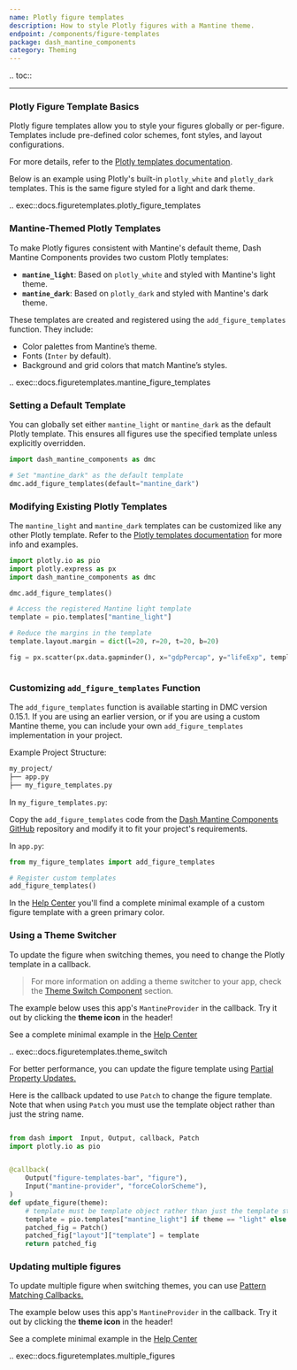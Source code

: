 ```yaml
---
name: Plotly figure templates
description: How to style Plotly figures with a Mantine theme.
endpoint: /components/figure-templates
package: dash_mantine_components
category: Theming
---
```


.. toc::

---

### Plotly Figure Template Basics

Plotly figure templates allow you to style your figures globally or per-figure. Templates include pre-defined color schemes, font styles, and layout configurations.

For more details, refer to the [Plotly templates documentation](https://plotly.com/python/templates/).

Below is an example using Plotly's built-in `plotly_white` and `plotly_dark` templates.  This is the same figure
styled for a light and dark theme.


.. exec::docs.figuretemplates.plotly_figure_templates


### Mantine-Themed Plotly Templates

To make Plotly figures consistent with Mantine's default theme, Dash Mantine Components provides two custom Plotly templates:

- **`mantine_light`**: Based on `plotly_white` and styled with Mantine's light theme.  
- **`mantine_dark`**: Based on `plotly_dark` and styled with Mantine's dark theme.  

These templates are created and registered using the `add_figure_templates` function. They include:  
- Color palettes from Mantine’s theme.  
- Fonts (`Inter` by default).  
- Background and grid colors that match Mantine’s styles.  


.. exec::docs.figuretemplates.mantine_figure_templates


### Setting a Default Template
You can globally set either `mantine_light` or `mantine_dark` as the default Plotly template. This ensures all figures
use the specified template unless explicitly overridden.

```python
import dash_mantine_components as dmc

# Set "mantine_dark" as the default template
dmc.add_figure_templates(default="mantine_dark")
```


### Modifying Existing Plotly Templates
The `mantine_light` and `mantine_dark` templates can be customized like any other Plotly template. Refer to the
[Plotly templates documentation](https://plotly.com/python/templates/) for more info and examples.

```python
import plotly.io as pio
import plotly.express as px
import dash_mantine_components as dmc

dmc.add_figure_templates()

# Access the registered Mantine light template
template = pio.templates["mantine_light"]

# Reduce the margins in the template
template.layout.margin = dict(l=20, r=20, t=20, b=20)

fig = px.scatter(px.data.gapminder(), x="gdpPercap", y="lifeExp", template="mantine_light")



```

### Customizing `add_figure_templates` Function
The `add_figure_templates` function is available starting in DMC version 0.15.1.
If you are using an earlier version, or if you are using a custom Mantine theme, you can include your own `add_figure_templates` implementation in your project.

Example Project Structure:
```bash
my_project/  
├── app.py  
├── my_figure_templates.py  
```

In `my_figure_templates.py`:

Copy the `add_figure_templates` code from the [Dash Mantine Components GitHub](https://github.com/snehilvj/dash-mantine-components/blob/master/dash_mantine_components/figure_templates.py) 
repository and modify it to fit your project's requirements.

In `app.py`:
```python
from my_figure_templates import add_figure_templates

# Register custom templates
add_figure_templates()
```

In the [Help Center](https://github.com/snehilvj/dmc-docs/tree/main/help_center/theme_switch_figure_templates_custom) you'll find a complete minimal example of a custom figure template with a green primary color.

### Using a Theme Switcher

To update the figure when switching themes, you need to change the Plotly template in a callback.


> For more information on adding a theme switcher to your app, check the [Theme Switch Component](/theme-switch) section.

The example below uses this app's  `MantineProvider` in the callback.  Try it out by clicking the **theme icon** in the header!

See a complete minimal example in the [Help Center](https://github.com/snehilvj/dmc-docs/tree/main/help_center/theme_switch_figure_templates_simple)

.. exec::docs.figuretemplates.theme_switch

For better performance, you can update the figure template using [Partial Property Updates.](https://dash.plotly.com/partial-properties)

Here is the callback updated to use `Patch` to change the figure template.  Note that when using `Patch` you must use the template
object rather than just the string name.  

```python

from dash import  Input, Output, callback, Patch
import plotly.io as pio


@callback(
    Output("figure-templates-bar", "figure"),
    Input("mantine-provider", "forceColorScheme"),
)
def update_figure(theme):
    # template must be template object rather than just the template string name
    template = pio.templates["mantine_light"] if theme == "light" else pio.templates["mantine_dark"]
    patched_fig = Patch()
    patched_fig["layout"]["template"] = template
    return patched_fig
```

### Updating multiple figures

To update multiple figure when switching themes, you can use [Pattern Matching Callbacks.](https://dash.plotly.com/pattern-matching-callbacks)
 
The example below uses this app's  `MantineProvider` in the callback.  Try it out by clicking the **theme icon** in the header!

See a complete minimal example in the [Help Center](https://github.com/snehilvj/dmc-docs/tree/main/help_center/theme_switch_figure_templates)

.. exec::docs.figuretemplates.multiple_figures

